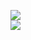 [![](https://img.shields.io/badge/Made%20With-Github%20Spray-lightgrey.svg?style=for-the-badge&logo=github)](https://github.com/Annihil/github-spray#2175)  
[![](https://i.imgur.com/2DrTn0Z.gif)](https://github.com/Annihil/github-spray)